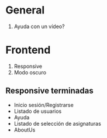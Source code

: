 # General
1. Ayuda con un vídeo?

# Frontend
1. Responsive
2. Modo oscuro

## Responsive terminadas
- Inicio sesión/Registrarse
- Listado de usuarios
- Ayuda
- Listado de selección de asignaturas
- AboutUs
